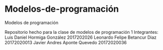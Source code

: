 # Modelos-de-programación
Modelos de programación 

Repositorio hecho para la clase de modelos de programación 1
Integrantes:
Luis Daniel Hormiga González 2017202026
Leonardo Felipe Betancur Diaz 20172020013
Javier Andres Aponte Quevedo 20172020036
 
